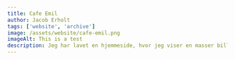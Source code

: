 ```yaml
---
title: Cafe Emil
author: Jacob Erholt
tags: ['website', 'archive']
image: /assets/website/cafe-emil.png
imageAlt: This is a test
description: Jeg har lavet en hjemmeside, hvor jeg viser en masser billeder jeg har taget på gåture, der er brugt HTML, CSS og JS.
---
```

